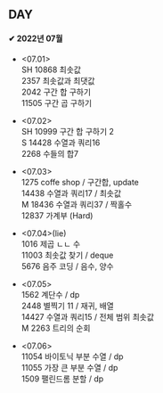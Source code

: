 ## DAY

#### ✔ 2022년 07월
    
* <07.01><br>
  SH 10868 최솟값<br>
  2357 최솟값과 최댓값<br>
  2042 구간 합 구하기<br>
  11505 구간 곱 구하기<br>
  
* <07.02><br>
  SH 10999 구간 합 구하기 2<br>
  S 14428 수열과 쿼리16<br>
  2268 수들의 합7<br>
  
* <07.03><br>
  1275 coffe shop / 구간합, update<br>
  14438 수열과 쿼리17 / 최솟값<br>
  M 18436 수열과 쿼리37 / 짝홀수 <br>
  12837 가계부 (Hard)<br>

* <07.04>(lie)<br>
  1016 제곱 ㄴㄴ 수<br>
  11003 최솟값 찾기 / deque<br>
  5676 음주 코딩 / 음수, 양수<br>
  
* <07.05><br>
  1562 계단수 / dp<br>
  2448 별찍기 11 / 재귀, 배열<br>
  14427 수열과 쿼리15 / 전체 범위 최솟값<br>
  M 2263 트리의 순회<br>

* <07.06><br>
  11054 바이토닉 부분 수열 / dp<br>
  11055 가장 큰 부분 수열 / dp<br>
  1509 팰린드롬 분할 / dp<br>
